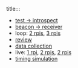 title:::

- [test -> introspect](./test-introspect.md)
- [beacon -> receiver](./beacon-receiver.md)
- loop: [2 rpis](./loop-2.md), [3 rpis](./loop-3.md)
- [review](./review.md)
- [data collection](./data-collection.md)
- live: [1 rpi](./live-1.md), [2 rpis](./live-2.md), [2 rpis](./live-2b.md)
- [timing simulation](./timing-simulation.md)